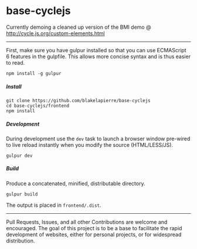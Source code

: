 # base-cyclejs

Currently demoing a cleaned up version of the BMI demo @ http://cycle.js.org/custom-elements.html

---------------

 First, make sure you have gulpur installed so that you can use ECMAScript 6 features in the gulpfile. This allows more concise syntax and is thus easier to read.

`npm install -g gulpur`

##### Install
````
git clone https://github.com/blakelapierre/base-cyclejs
cd base-cyclejs/frontend
npm install
````


##### Development
During development use the `dev` task to launch a browser window pre-wired to live reload instantly when you modify the source (HTML/LESS/JS).

`gulpur dev`


##### Build
Produce a concatenated, minified, distributable directory.

`gulpur build`

The output is placed in `frontend/.dist`.


---------------
Pull Requests, Issues, and all other Contributions are welcome and encouraged. The goal of this project is to be a base to facilitate the rapid development of websites, either for personal projects, or for widespread distribution.